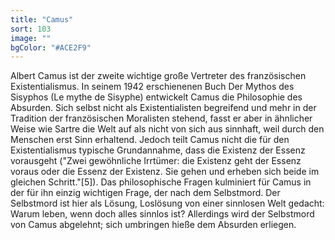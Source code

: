 ```yaml
---
title: "Camus"
sort: 103
image: ""
bgColor: "#ACE2F9"
---
```


Albert Camus ist der zweite wichtige große Vertreter des französischen Existentialismus. In seinem 1942 erschienenen Buch Der Mythos des Sisyphos (Le mythe de Sisyphe) entwickelt Camus die Philosophie des Absurden. Sich selbst nicht als Existentialisten begreifend und mehr in der Tradition der französischen Moralisten stehend, fasst er aber in ähnlicher Weise wie Sartre die Welt auf als nicht von sich aus sinnhaft, weil durch den Menschen erst Sinn erhaltend. Jedoch teilt Camus nicht die für den Existentialismus typische Grundannahme, dass die Existenz der Essenz vorausgeht ("Zwei gewöhnliche Irrtümer: die Existenz geht der Essenz voraus oder die Essenz der Existenz. Sie gehen und erheben sich beide im gleichen Schritt."[5]). Das philosophische Fragen kulminiert für Camus in der für ihn einzig wichtigen Frage, der nach dem Selbstmord. Der Selbstmord ist hier als Lösung, Loslösung von einer sinnlosen Welt gedacht: Warum leben, wenn doch alles sinnlos ist? Allerdings wird der Selbstmord von Camus abgelehnt; sich umbringen hieße dem Absurden erliegen.